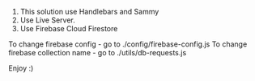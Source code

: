 1. This solution use Handlebars and Sammy
2. Use Live Server.
3. Use Firebase Cloud Firestore

To change firebase config - go to ./config/firebase-config.js
To change firebase collection name - go to ./utils/db-requests.js

Enjoy :)